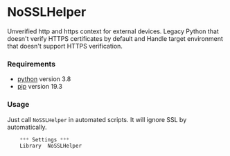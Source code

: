# NoSSLHelper

Unverified http and https context for external devices. Legacy Python that doesn't verify HTTPS certificates by default and Handle target environment that doesn't support HTTPS verification.

### Requirements

- [python](https://www.python.org/downloads/)       version 3.8
- [pip](https://pip.pypa.io/en/stable/installing/)  version 19.3

### Usage
   
Just call `NoSSLHelper` in automated scripts. It will ignore SSL by automatically.


```python
    *** Settings ***
    Library  NoSSLHelper
```
        

